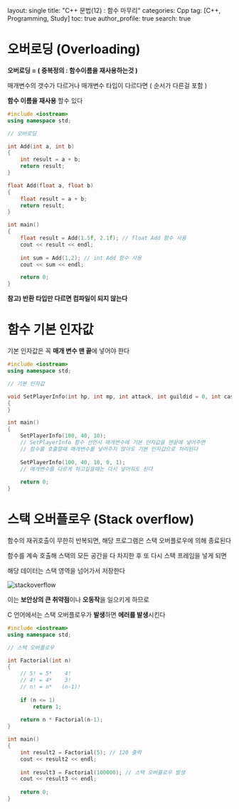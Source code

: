 layout: single
title: "C++ 문법(12) : 함수 마무리"
categories: Cpp
tag: [C++, Programming, Study]
toc: true
author_profile: true
search: true



# 오버로딩 (Overloading)

**오버로딩 = ( 중복정의 : 함수이름을 재사용하는것 )**

매개변수의 갯수가 다르거나 매개변수 타입이 다르다면 ( 순서가 다른걸 포함 )

**함수 이름을 재사용** 할수 있다

```c++
#include <iostream>
using namespace std;

// 오버로딩

int Add(int a, int b)
{
	int result = a + b;
	return result;
}

float Add(float a, float b)
{
	float result = a + b;
	return result;
}

int main()
{
	float result = Add(1.5f, 2.1f); // float Add 함수 사용
	cout << result << endl;
    
    int sum = Add(1,2); // int Add 함수 사용
    cout << sum << endl;

	return 0;
}
```

**참고) 반환 타입만 다르면 컴파일이 되지 않는다**



# 함수 기본 인자값

기본 인자값은 꼭 **매개 변수 맨 끝**에 넣어야 한다

```c++
#include <iostream>
using namespace std;

// 기본 인자값

void SetPlayerInfo(int hp, int mp, int attack, int guildid = 0, int castleId = 0)
{
}

int main()
{
	SetPlayerInfo(100, 40, 10);
    // SetPlayerInfo 함수 선언시 매개변수에 기본 인자값을 맨끝에 넣어주면
    // 함수를 호출할때 매개변수를 넣어주지 않아도 기본 인자값으로 처리된다
    
	SetPlayerInfo(100, 40, 10, 0, 1);
    // 매개변수를 다르게 하고싶을때는 다시 넣어줘도 된다
	
	return 0;
}
```



# 스택 오버플로우 (Stack overflow)

함수의 재귀호출이 무한히 반복되면, 해당 프로그램은 스택 오버플로우에 의해 종료된다

함수를 계속 호출해 스택의 모든 공간을 다 차지한 후 또 다시 스택 프레임을 넣게 되면

해당 데이터는 스택 영역을 넘어가서 저장한다

![stackoverflow](C:\Users\307대대\Desktop\stackoverflow.png)

이는 **보안상의 큰 취약점**이나 **오동작**을 일으키게 하므로

C 언어에서는 스택 오버플로우가 **발생**하면 **에러를 발생**시킨다



```c++
#include <iostream>
using namespace std;

// 스택 오버플로우

int Factorial(int n)
{
	// 5! = 5*    4!
	// 4! = 4*    3!
	// n! = n*   (n-1)!
	
	if (n <= 1)
		return 1;
	
	return n * Factorial(n-1);
}

int main()
{
	int result2 = Factorial(5); // 120 출력 
	cout << result2 << endl;
	
	int result3 = Factorial(100000); // 스택 오버플로우 발생
	cout << result3 << endl;
	
	return 0;
}
```

